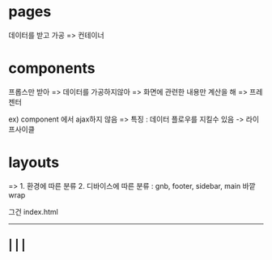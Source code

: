 # pages
데이터를 받고 가공 => 컨테이너

# components
프롭스만 받아 => 데이터를 가공하지않아 => 
화면에 관련한 내용만 계산을 해 => 프레젠터

ex) component 에서 ajax하지 않음
=> 특징 : 데이터 플로우를 지킬수 있음 -> 라이프사이클

# layouts

=> 1. 환경에 따른 분류 
2. 디바이스에 따른 분류
: gnb, footer, sidebar, main 바깥 wrap

그건 index.html

--------
|
|
|
---------